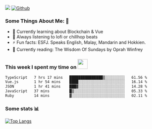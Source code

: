 ![](https://visitor-badge.laobi.icu/badge?page_id=seanho96.seanho96)
[![Github](https://img.shields.io/github/followers/seanho96?label=Follow&style=social)](https://github.com/seanho96)

### Some Things About Me: 👋
- 🌱 Currently learning about Blockchain & Vue
- :musical_note: Always listening to lofi or chillhop beats
- :zap: Fun facts: ESFJ. Speaks English, Malay, Mandarin and Hokkien.
- :book: Currently reading: The Wisdom Of Sundays by Oprah Winfrey

### This week I spent my time on <img src="https://media.giphy.com/media/SvQzkTQb3ZwKcj1QTO/giphy.gif" width="32">

<!--START_SECTION:waka-->

```txt
TypeScript   7 hrs 17 mins   ███████████████▒░░░░░░░░░   61.56 %
Vue.js       1 hr 54 mins    ████░░░░░░░░░░░░░░░░░░░░░   16.14 %
JSON         1 hr 41 mins    ███▓░░░░░░░░░░░░░░░░░░░░░   14.28 %
JavaScript   37 mins         █▒░░░░░░░░░░░░░░░░░░░░░░░   05.33 %
Ruby         14 mins         ▓░░░░░░░░░░░░░░░░░░░░░░░░   02.11 %
```

<!--END_SECTION:waka-->

### Some stats 📊

[![Top Langs](https://github-readme-stats.vercel.app/api/top-langs/?username=seanho96&layout=compact&theme=graywhite)](https://github.com/anuraghazra/github-readme-stats)
<br/>
<!-- ![GitHub stats](https://github-readme-stats.vercel.app/api?username=seanho96&show_icons=true&theme=graywhite)-->

